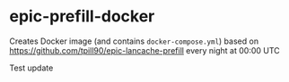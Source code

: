 # epic-prefill-docker

Creates Docker image (and contains `docker-compose.yml`) based on https://github.com/tpill90/epic-lancache-prefill every night at 00:00 UTC

Test update